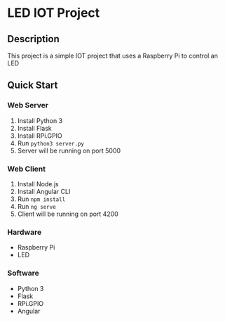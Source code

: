 # LED IOT Project
## Description
This project is a simple IOT project that uses a Raspberry Pi to control an LED

## Quick Start

### Web Server
1. Install Python 3
2. Install Flask
3. Install RPi.GPIO
4. Run `python3 server.py`
5. Server will be running on port 5000

### Web Client
1. Install Node.js
2. Install Angular CLI
3. Run `npm install`
4. Run `ng serve`
5. Client will be running on port 4200


### Hardware
- Raspberry Pi
- LED

### Software
- Python 3
- Flask
- RPi.GPIO
- Angular
